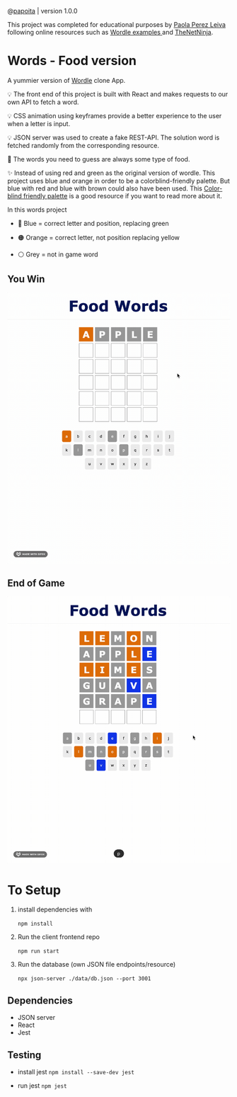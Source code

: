 @[papoita](https://github.com/papoita) | version 1.0.0

This project was completed for educational purposes by [Paola Perez Leiva](https://www.linkedin.com/in/perezleivapaola/) following online resources  such as [Wordle examples ](https://reactjsexample.com/tag/wordle/) and [TheNetNinja](https://www.youtube.com/c/TheNetNinja).

# Words - Food version

A yummier version of [Wordle](https://www.nytimes.com/games/wordle/index.html) clone App.

💡 The front end of this project is built with React and makes requests to our own API to fetch a word.

💡 CSS animation using keyframes provide a better experience to the user when a letter is input.

💡 JSON server was used to create a fake REST-API. The solution word is fetched randomly from the corresponding resource.

🍇 The words you need to guess are always some type of food.

✨ Instead of using red and green as the original version of wordle. This project uses blue and orange in order to be a colorblind-friendly palette. But blue with red and blue with brown could also have been used. This [Color-blind friendly palette](https://www.tableau.com/about/blog/examining-data-viz-rules-dont-use-red-green-together#:~:text=For%20example%2C%20blue/orange%20is%20a%20common%20colorblind%2Dfriendly%20palette.%20Blue/red%20or%20blue/brown%20would%20also%20work.%20For%20the%20most%20common%20conditions%20of%20CVD%2C%20all%20of%20these%20work%20well%2C%20since%20blue%20would%20generally%20look%20blue%20to%20someone%20with%20CVD) is a good resource if you want to read more about it.

In this words project

* 🔵 Blue = correct letter and position, replacing green

* 🟠 Orange = correct letter, not position replacing yellow

* ⚪ Grey = not in game word

## You Win 
!["Winning Food Words"](/docs/winGame.gif)

## End of Game
!["Loosing Food Words"](/docs/endOfGame.gif)

# To Setup
1. install dependencies with 

    `npm install`

2. Run the client frontend repo 

    `npm run start`

3. Run the database (own JSON file endpoints/resource)

    `npx json-server ./data/db.json --port 3001`

## Dependencies

* JSON server
* React
* Jest

## Testing

* install jest
`npm install --save-dev jest`

* run jest
`npm jest`


